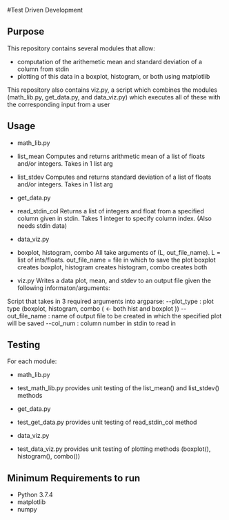 #Test Driven Development

## Purpose
This repository contains several modules that allow:
- computation of the arithemetic mean and standard deviation of a column from stdin
- plotting of this data in a boxplot, histogram, or both using matplotlib

This repository also contains viz.py, a script which combines the modules (math_lib.py, get_data.py, and data_viz.py)
which executes all of these with the corresponding input from a user

## Usage
- math_lib.py
 - list_mean
 Computes and returns arithmetic mean of a list of floats and/or integers. Takes in 1 list arg
 - list_stdev
 Computes and returns standard deviation of a list of floats and/or integers. Takes in 1 list arg

- get_data.py
 - read_stdin_col
 Returns a list of integers and float from a specified column given in stdin. Takes 1 integer to specify column index. (Also needs stdin data)

- data_viz.py
 - boxplot, histogram, combo
 All take arguments of (L, out_file_name). L = list of ints/floats. out_file_name = file in which to save the plot
 boxplot creates boxplot, histogram creates histogram, combo creates both

- viz.py
	Writes a data plot, mean, and stdev to an output file given the following informaton/arguments:

 Script that takes in 3 required arguments into argparse:
 	--plot_type : plot type (boxplot, histogram, combo ( <- both hist and boxplot ))
 	--out_file_name : name of output file to be created in which the specified plot will be saved 
 	--col_num : column number in stdin to read in



## Testing
For each module:
- math_lib.py
 - test_math_lib.py 
 provides unit testing of the list_mean() and list_stdev() methods

- get_data.py
 - test_get_data.py
 provides unit testing of read_stdin_col method

- data_viz.py
 - test_data_viz.py
 provides unit testing of plotting methods (boxplot(), histogram(), combo())

## Minimum Requirements to run

- Python 3.7.4
- matplotlib
- numpy
